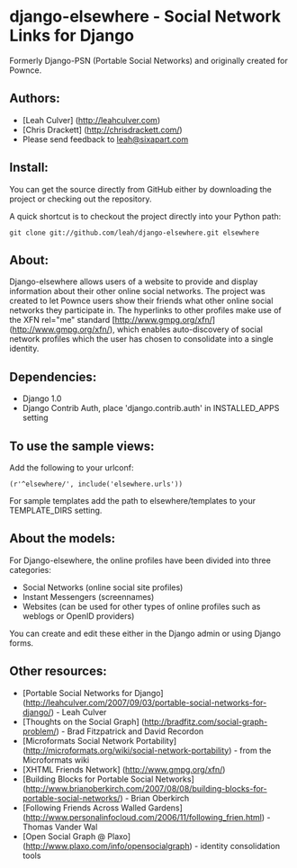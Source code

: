 django-elsewhere - Social Network Links for Django
===================================

Formerly Django-PSN (Portable Social Networks) and originally created for Pownce.

Authors:
------------
* [Leah Culver] (http://leahculver.com)
* [Chris Drackett] (http://chrisdrackett.com/)
* Please send feedback to leah@sixapart.com


Install:
------------

You can get the source directly from GitHub either by downloading the project or checking out the repository.

A quick shortcut is to checkout the project directly into your Python path:

	git clone git://github.com/leah/django-elsewhere.git elsewhere


About:
------------

Django-elsewhere allows users of a website to provide and display information about their 
other online social networks. The project was created to let Pownce users 
show their friends what other online social networks they participate in. 
The hyperlinks to other profiles make use of the XFN rel="me" standard [http://www.gmpg.org/xfn/] (http://www.gmpg.org/xfn/), 
which enables auto-discovery of social network profiles which the user has chosen to consolidate 
into a single identity.


Dependencies:
------------

* Django 1.0
* Django Contrib Auth, place 'django.contrib.auth' in INSTALLED_APPS setting


To use the sample views:
------------------------
Add the following to your urlconf:

	(r'^elsewhere/', include('elsewhere.urls'))

For sample templates add the path to elsewhere/templates to your TEMPLATE_DIRS setting.


About the models:
-----------------

For Django-elsewhere, the online profiles have been divided into three categories:

* Social Networks (online social site profiles)
* Instant Messengers (screennames)
* Websites (can be used for other types of online profiles such as weblogs or OpenID providers)

You can create and edit these either in the Django admin or using Django forms.


Other resources:
----------------

* [Portable Social Networks for Django] (http://leahculver.com/2007/09/03/portable-social-networks-for-django/) - Leah Culver
* [Thoughts on the Social Graph] (http://bradfitz.com/social-graph-problem/) - Brad Fitzpatrick and David Recordon
* [Microformats Social Network Portability] (http://microformats.org/wiki/social-network-portability) - from the Microformats wiki
* [XHTML Friends Network] (http://www.gmpg.org/xfn/)
* [Building Blocks for Portable Social Networks] (http://www.brianoberkirch.com/2007/08/08/building-blocks-for-portable-social-networks/) - Brian Oberkirch
* [Following Friends Across Walled Gardens] (http://www.personalinfocloud.com/2006/11/following_frien.html) - Thomas Vander Wal
* [Open Social Graph @ Plaxo] (http://www.plaxo.com/info/opensocialgraph) - identity consolidation tools